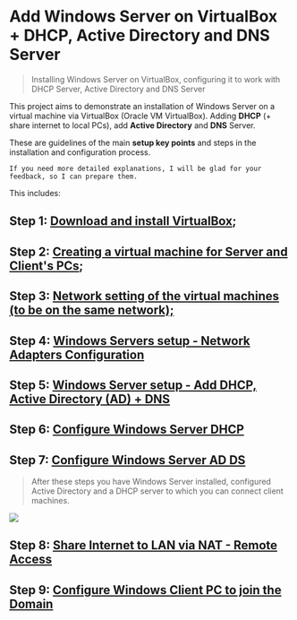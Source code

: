 # Add Windows Server on VirtualBox + DHCP, Active Directory and DNS Server

> Installing Windows Server on VirtualBox, configuring it to work with DHCP Server, Active Directory and DNS Server

This project aims to demonstrate an installation of Windows Server on a virtual machine via VirtualBox (Oracle VM VirtualBox). Adding **DHCP** (+ share internet to local PCs),  add **Active Directory** and **DNS** Server.

These are guidelines of the main **setup key points** and steps in the installation and configuration process.

`If you need more detailed explanations, I will be glad for your feedback, so I can prepare them.`


This includes:

## Step 1: [Download and install VirtualBox](https://github.com/tbachvarova/Installing-Windows-Server-on-VirtualBox/blob/main/step_01.md);
## Step 2: [Creating a virtual machine for Server and Client's PCs](https://github.com/tbachvarova/Installing-Windows-Server-on-VirtualBox/blob/main/step_02.md);
## Step 3: [Network setting of the virtual machines (to be on the same network);](https://github.com/tbachvarova/Installing-Windows-Server-on-VirtualBox/blob/main/virtualboxWindowsServerAndPCInSameNetwork.md)
## Step 4: [Windows Servers setup - Network Adapters Configuration](https://github.com/tbachvarova/Installing-Windows-Server-on-VirtualBox/blob/main/winServerNetworkAdaptConf.md)

## Step 5: [Windows Server setup - Add DHCP, Active Directory (AD) + DNS](https://github.com/tbachvarova/Installing-Windows-Server-on-VirtualBox/blob/main/add_dhcp_dns_ad.md)

## Step 6: [Configure Windows Server DHCP](https://github.com/tbachvarova/Installing-Windows-Server-on-VirtualBox/blob/main/winServerDhcp.md)

## Step 7: [Configure Windows Server AD DS](https://github.com/tbachvarova/Installing-Windows-Server-on-VirtualBox/blob/main/confAD_DS.md)

> After these steps you have Windows Server installed, configured Active Directory and a DHCP server to which you can connect client machines.

![](https://www.bachvarova.com/__git/install_windows_server_virtualbox/server_after_ad_dns.jpg)

## Step 8: [Share Internet to LAN via NAT - Remote Access](https://github.com/tbachvarova/Installing-Windows-Server-on-VirtualBox/blob/main/winServer_conf_shareInterNet.md)

## Step 9: [Configure Windows Client PC to join the Domain](https://github.com/tbachvarova/Installing-Windows-Server-on-VirtualBox/blob/main/confclientpc.md)


